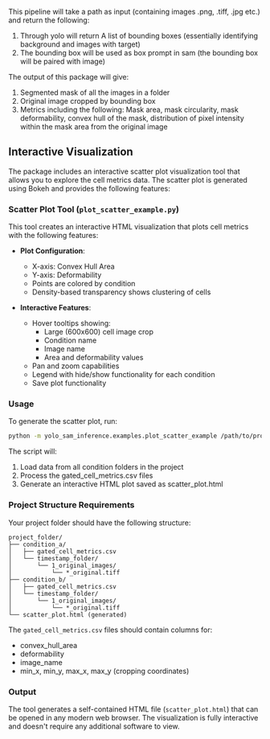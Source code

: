This pipeline will take a path as input (containing images .png, .tiff, .jpg etc.) and return the following:
1. Through yolo will return A list of bounding boxes (essentially identifying background and images with target)
2. The bounding box will be used as box prompt in sam (the bounding box will be paired with image)

The output of this package will give:
1. Segmented mask of all the images in a folder
2. Original image cropped by bounding box
3. Metrics including the following: Mask area, mask circularity, mask deformability, convex hull of the mask, distribution of pixel intensity within the mask area from the original image

## Interactive Visualization

The package includes an interactive scatter plot visualization tool that allows you to explore the cell metrics data. The scatter plot is generated using Bokeh and provides the following features:

### Scatter Plot Tool (`plot_scatter_example.py`)

This tool creates an interactive HTML visualization that plots cell metrics with the following features:

- **Plot Configuration**:
  - X-axis: Convex Hull Area
  - Y-axis: Deformability
  - Points are colored by condition
  - Density-based transparency shows clustering of cells

- **Interactive Features**:
  - Hover tooltips showing:
    - Large (600x600) cell image crop
    - Condition name
    - Image name
    - Area and deformability values
  - Pan and zoom capabilities
  - Legend with hide/show functionality for each condition
  - Save plot functionality

### Usage

To generate the scatter plot, run:

```bash
python -m yolo_sam_inference.examples.plot_scatter_example /path/to/project/folder
```

The script will:
1. Load data from all condition folders in the project
2. Process the gated_cell_metrics.csv files
3. Generate an interactive HTML plot saved as scatter_plot.html

### Project Structure Requirements

Your project folder should have the following structure:
```
project_folder/
├── condition_a/
│   ├── gated_cell_metrics.csv
│   └── timestamp_folder/
│       └── 1_original_images/
│           └── *_original.tiff
├── condition_b/
│   ├── gated_cell_metrics.csv
│   └── timestamp_folder/
│       └── 1_original_images/
│           └── *_original.tiff
└── scatter_plot.html (generated)
```

The `gated_cell_metrics.csv` files should contain columns for:
- convex_hull_area
- deformability
- image_name
- min_x, min_y, max_x, max_y (cropping coordinates)

### Output

The tool generates a self-contained HTML file (`scatter_plot.html`) that can be opened in any modern web browser. The visualization is fully interactive and doesn't require any additional software to view.
